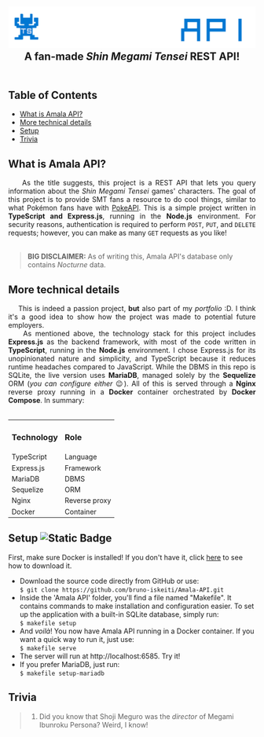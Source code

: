 <h2 align="center">
<img src="https://github.com/bruno-iskeiti/Amala-API/blob/a4ef57403c275cc4ecaa50aa9e556972a98a1226/public/images/logo.png" alt="project logo"> <br>
A fan-made <i>Shin Megami Tensei</i> REST API!
<br>&nbsp;
</h2>

## Table of Contents

- [What is Amala API?](#what-is-amala-api)
- [More technical details](#more-technical-details)
- [Setup](#setup)
- [Trivia](#trivia)
<!--
- [FAQ](#faq)
-->

## What is Amala API?
<div align="justify">&nbsp;&nbsp;&nbsp;&nbsp;As the title suggests, this project is a REST API that lets you query information about the <i>Shin Megami Tensei</i> games' characters. The goal of this project is to provide SMT fans a resource to do cool things, similar to what Pokémon fans have with <a href="https://pokeapi.co">PokeAPI</a>. This is a simple project written in <b>TypeScript and Express.js</b>, running in the <b>Node.js</b> environment. For security reasons, authentication is required to perform <code>POST</code>, <code>PUT</code>, and <code>DELETE</code> requests; however, you can make as many <code>GET</code> requests as you like!
</div>
<br>

> **BIG DISCLAIMER:** As of writing this, Amala API's database only contains <i>Nocturne</i> data.

## More technical details
<div align="justify">&nbsp;&nbsp;&nbsp;&nbsp;This is indeed a passion project, <b>but</b> also part of my <i>portfolio</i> :D. I think it's a good idea to show how the project was made to potential future employers.
<br>&nbsp;&nbsp;&nbsp;&nbsp;As mentioned above, the technology stack for this project includes <b>Express.js</b> as the backend framework, with most of the code written in <b>TypeScript</b>, running in the <b>Node.js</b> environment. I chose Express.js for its unopinionated nature and simplicity, and TypeScript because it reduces runtime headaches compared to JavaScript. While the DBMS in this repo is SQLite, the live version uses <b>MariaDB</b>, managed solely by the <b>Sequelize</b> ORM (<i>you can configure either</i> &#128521). All of this is served through a <b>Nginx</b> reverse proxy running in a <b>Docker</b> container orchestrated by <b>Docker Compose</b>. In summary:
<br>&nbsp;
</div>
<div align="center">
  <table>
    <tr>
        <td><b><h3>Technology</h3></b></td>
        <td><b><h3>Role</h3></b></td>
    </tr>
    <tr>
        <td>TypeScript</td>
        <td>Language</td>
    </tr>
    <tr>
        <td>Express.js</td>
        <td>Framework</td>
    </tr>
    <tr>
        <td>MariaDB</td>
        <td>DBMS</td>
    </tr>
    <tr>
        <td>Sequelize</td>
        <td>ORM</td>
    </tr>
    <tr>
        <td>Nginx</td>
        <td>Reverse proxy</td>
    </tr>
    <tr>
        <td>Docker</td>
        <td>Container</td>
    </tr>
  </table>
</div>

## Setup ![Static Badge](https://img.shields.io/badge/typescript-ver._5.9.2-blue)
First, make sure Docker is installed! If you don't have it, click <a href="https://docs.docker.com/get-started/get-docker/" target="_blank">here</a> to see how to download it.
- Download the source code directly from GitHub or use: <br>
  `$ git clone https://github.com/bruno-iskeiti/Amala-API.git`<br>
- Inside the 'Amala API' folder, you'll find a file named "Makefile". It contains commands to make installation and configuration easier. To set up the application with a built-in SQLite database, simply run: <br>
`$ makefile setup`<br>
- And <i>voilà</i>! You now have Amala API running in a Docker container. If you want a quick way to run it, just use: <br>
`$ makefile serve`<br>
- The server will run at http://localhost:6585. Try it!<br>
- If you prefer MariaDB, just run:<br>
`$ makefile setup-mariadb`

<!--
## FAQ
> <i>Where does this data come from?</i>

The data is scraped from <a href="#">MegaTen Wiki</a> using a simple scraper (located in the `misc` folder).

> <i>Why does it only contain the Nocturne version?</i>

The reason for the lack of other games' data **(YET)** is simple: I'm a solo developer with a non-tech job. Maintaining a project like this is challenging.

> <i>I like this project! How can I contribute?</i>

Honestly, the SMT community has some amazing developers, far more skilled than me. If you like this project, you can contribute as you would in any open-source project (fork, create branches, submit pull requests, etc.). I don't accept monetary support, but your programming knowledge is **absolutely welcome!**
-->
## Trivia

>1. Did you know that Shoji Meguro was the <i>director</i> of Megami Ibunroku Persona? Weird, I know!
